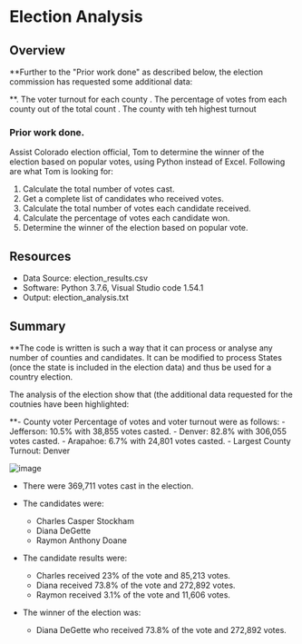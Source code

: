 # Election Analysis

## Overview
**Further to the "Prior work done" as described below, the election commission has requested some additional data:

**. The voter turnout for each county
. The percentage of votes from each county out of the total count
. The county with teh highest turnout

### Prior work done.
Assist Colorado election official, Tom to determine the winner of the election based on popular votes, using Python instead of Excel. Following are what Tom is looking for:

1. Calculate the total number of votes cast.
2. Get a complete list of candidates who received votes.
3. Calculate the total number of votes each candidate received.
4. Calculate the percentage of votes each candidate won.
5. Determine the winner of the election based on popular vote.

## Resources
- Data Source: election_results.csv
- Software: Python 3.7.6, Visual Studio code 1.54.1
- Output: election_analysis.txt

## Summary
**The code is written is such a way that it can process or analyse any number of counties and candidates. It can be modified to process States (once the state is included in the election data) and thus be used for a country election.
 
The analysis of the election show that (the additional data requested for the coutnies have been highlighted:

   **- County voter Percentage of votes and voter turnout were as follows:
		- Jefferson: 10.5% with 38,855 votes casted.
		- Denver: 82.8% with 306,055 votes casted.
		- Arapahoe: 6.7% with 24,801 votes casted.
    - Largest County Turnout: Denver


![image](https://user-images.githubusercontent.com/78666055/111475687-bcf8b680-8703-11eb-9244-5b905278b767.png)

- There were 369,711 votes cast in the election.
- The candidates were:

	- Charles Casper Stockham
	- Diana DeGette
	- Raymon Anthony Doane
- The candidate results were:
	- Charles received 23% of the vote and 85,213 votes.
	- Diana received 73.8% of the vote and 272,892 votes.
	- Raymon received 3.1% of the vote and 11,606 votes.
- The winner of the election was:
	- Diana DeGette who received 73.8% of the vote and 272,892 votes.
